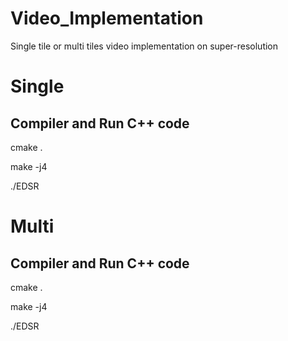 # Video_Implementation
Single tile or multi tiles video implementation on super-resolution

# Single 

## Compiler and Run C++ code

cmake .

make -j4

./EDSR


# Multi 

## Compiler and Run C++ code

cmake .

make -j4

./EDSR
